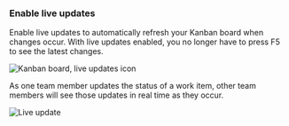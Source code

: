 <a id="live-updates"></a>

### Enable live updates 

<!---
> [!NOTE]    
><b>Feature availability: </b> This feature is supported from VSTS and TFS 2017 and later versions.   
-->

Enable live updates to automatically refresh your Kanban board when changes occur. With live updates enabled, you no longer have to press F5 to see the latest changes. 

![Kanban board, live updates icon](../_shared/_img/kanban-live-updates.png)  

As one team member updates the status of a work item, other team members will see those updates in real time as they occur.  

![Live update](../kanban/_img/kanban-live-updates.gif)  

